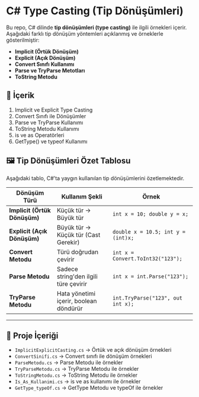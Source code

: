 # C# Type Casting (Tip Dönüşümleri)
Bu repo, C# dilinde **tip dönüşümleri (type casting)** ile ilgili örnekleri içerir. Aşağıdaki farklı tip dönüşüm yöntemleri açıklanmış ve örneklerle gösterilmiştir:

- **Implicit (Örtük Dönüşüm)**
- **Explicit (Açık Dönüşüm)**
- **Convert Sınıfı Kullanımı**
- **Parse ve TryParse Metotları**
- **ToString Metodu**
  
## 📌 İçerik
1. Implicit ve Explicit Type Casting  
2. Convert Sınıfı ile Dönüşümler  
3. Parse ve TryParse Kullanımı  
4. ToString Metodu Kullanımı
5. is ve as Operatörleri
6. GetType() ve typeof Kullanımı
   
## 🖼️ Tip Dönüşümleri Özet Tablosu
Aşağıdaki tablo, C#'ta yaygın kullanılan tip dönüşümlerini özetlemektedir.

| Dönüşüm Türü | Kullanım Şekli | Örnek |
|-------------|---------------|------|
| **Implicit (Örtük Dönüşüm)** | Küçük tür → Büyük tür | `int x = 10; double y = x;` |
| **Explicit (Açık Dönüşüm)** | Büyük tür → Küçük tür (Cast Gerekir) | `double x = 10.5; int y = (int)x;` |
| **Convert Metodu** | Türü doğrudan çevirir | `int x = Convert.ToInt32("123");` |
| **Parse Metodu** | Sadece string'den ilgili türe çevirir | `int x = int.Parse("123");` |
| **TryParse Metodu** | Hata yönetimi içerir, boolean döndürür | `int.TryParse("123", out int x);` |

---

## 📂 Proje İçeriği
- `ImplicitExplicitCasting.cs` → Örtük ve açık dönüşüm örnekleri  
- `ConvertSinifi.cs` → Convert sınıfı ile dönüşüm örnekleri  
- `ParseMetodu.cs` → Parse Metodu ile örnekler
- `TryParseMetodu.cs` → TryParse Metodu ile örnekler
- `ToStringMetodu.cs` → ToString Metodu ile örnekler
- `Is_As_Kullanimi.cs` → is ve as kullanımı ile örnekler
- `GetType_typeOf.cs` → GetType Metodu ve typeOf ile örnekler  
